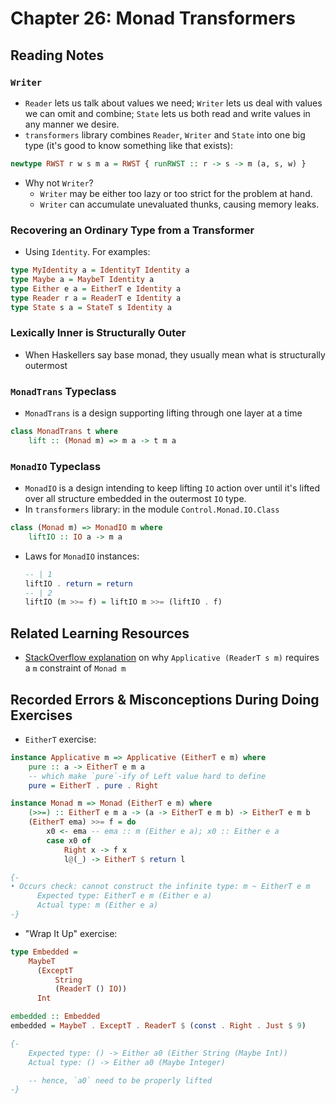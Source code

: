 # Chapter 26: Monad Transformers

## Reading Notes

### `Writer`

- `Reader` lets us talk about values we need; `Writer` lets us deal with values we can omit and combine; `State` lets us both read and write values in any manner we desire.
- `transformers` library combines `Reader`, `Writer` and `State` into one big type (it's good to know something like that exists): 

```hs
newtype RWST r w s m a = RWST { runRWST :: r -> s -> m (a, s, w) }
```

- Why not `Writer`?
  - `Writer` may be either too lazy or too strict for the problem at hand.
  - `Writer` can accumulate unevaluated thunks, causing memory leaks.

### Recovering an Ordinary Type from a Transformer

- Using `Identity`. For examples:

```hs
type MyIdentity a = IdentityT Identity a
type Maybe a = MaybeT Identity a
type Either e a = EitherT e Identity a
type Reader r a = ReaderT e Identity a
type State s a = StateT s Identity a
```

### Lexically Inner is Structurally Outer

- When Haskellers say base monad, they usually mean what is structurally outermost

### `MonadTrans` Typeclass

- `MonadTrans` is a design supporting lifting through one layer at a time

```hs
class MonadTrans t where
    lift :: (Monad m) => m a -> t m a
```

### `MonadIO` Typeclass

- `MonadIO` is a design intending to keep lifting `IO` action over until it's lifted over all structure embedded in the outermost `IO` type.
- In `transformers` library: in the module `Control.Monad.IO.Class`

```hs
class (Monad m) => MonadIO m where
    liftIO :: IO a -> m a
```

- Laws for `MonadIO` instances:
  ```hs
  -- | 1
  liftIO . return = return
  -- | 2
  liftIO (m >>= f) = liftIO m >>= (liftIO . f)
  ```


   

## Related Learning Resources

- [StackOverflow explanation](https://stackoverflow.com/questions/18673525/is-it-possible-to-implement-applicative-m-applicative-statet-s-m) on why `Applicative (ReaderT s m)` requires a `m` constraint of `Monad m`

## Recorded Errors & Misconceptions During Doing Exercises

- `EitherT` exercise:

```haskell
instance Applicative m => Applicative (EitherT e m) where
    pure :: a -> EitherT e m a
    -- which make `pure`-ify of Left value hard to define
    pure = EitherT . pure . Right

instance Monad m => Monad (EitherT e m) where
    (>>=) :: EitherT e m a -> (a -> EitherT e m b) -> EitherT e m b
    (EitherT ema) >>= f = do
        x0 <- ema -- ema :: m (Either e a); x0 :: Either e a
        case x0 of 
            Right x -> f x
            l@(_) -> EitherT $ return l

{-
• Occurs check: cannot construct the infinite type: m ~ EitherT e m
      Expected type: EitherT e m (Either e a)
      Actual type: m (Either e a)
-}
```

- "Wrap It Up" exercise:

```hs
type Embedded = 
    MaybeT 
      (ExceptT 
          String 
          (ReaderT () IO))
      Int

embedded :: Embedded
embedded = MaybeT . ExceptT . ReaderT $ (const . Right . Just $ 9) 

{-
    Expected type: () -> Either a0 (Either String (Maybe Int))
    Actual type: () -> Either a0 (Maybe Integer)

    -- hence, `a0` need to be properly lifted 
-}
```